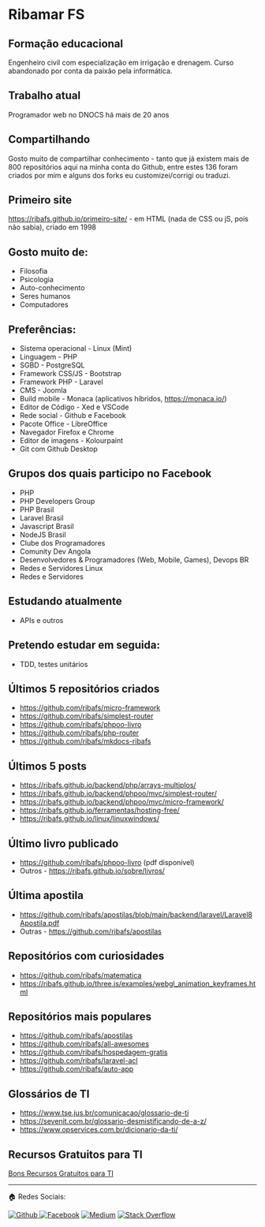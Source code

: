 # Ribamar FS

## Formação educacional

Engenheiro civil com especialização em irrigação e drenagem. Curso abandonado por conta da paixão pela informática.

## Trabalho atual
Programador web no DNOCS há mais de 20 anos

## Compartilhando
Gosto muito de compartilhar conhecimento - tanto que já existem mais de 800 repositórios aqui na minha conta do Github, entre estes 136 foram criados por mim e alguns dos forks eu customizei/corrigi ou traduzi.

## Primeiro site
https://ribafs.github.io/primeiro-site/ - em HTML (nada de CSS ou jS, pois não sabia), criado em 1998

## Gosto muito de:
- Filosofia
- Psicologia
- Auto-conhecimento
- Seres humanos
- Computadores

## Preferências:
- Sistema operacional - Linux (Mint)
- Linguagem - PHP
- SGBD - PostgreSQL
- Framework CSS/JS - Bootstrap
- Framework PHP - Laravel
- CMS - Joomla
- Build mobile - Monaca (aplicativos híbridos, https://monaca.io/)
- Editor de Código - Xed e VSCode
- Rede social - Github e Facebook
- Pacote Office - LibreOffice
- Navegador Firefox e Chrome
- Editor de imagens - Kolourpaint
- Git com Github Desktop

## Grupos dos quais participo no Facebook
- PHP
- PHP Developers Group
- PHP Brasil
- Laravel Brasil
- Javascript Brasil
- NodeJS Brasil
- Clube dos Programadores
- Comunity Dev Angola
- Desenvolvedores & Programadores (Web, Mobile, Games), Devops BR
- Redes e Servidores Linux
- Redes e Servidores

## Estudando atualmente
- APIs e outros

## Pretendo estudar em seguida:
- TDD, testes unitários

## Últimos 5 repositórios criados
- https://github.com/ribafs/micro-framework
- https://github.com/ribafs/simplest-router
- https://github.com/ribafs/phpoo-livro
- https://github.com/ribafs/php-router
- https://github.com/ribafs/mkdocs-ribafs

## Últimos 5 posts
- https://ribafs.github.io/backend/php/arrays-multiplos/
- https://ribafs.github.io/backend/phpoo/mvc/simplest-router/
- https://ribafs.github.io/backend/phpoo/mvc/micro-framework/
- https://ribafs.github.io/ferramentas/hosting-free/
- https://ribafs.github.io/linux/linuxwindows/

## Último livro publicado

- https://github.com/ribafs/phpoo-livro (pdf disponível)
- Outros - https://ribafs.github.io/sobre/livros/

## Última apostila

- https://github.com/ribafs/apostilas/blob/main/backend/laravel/Laravel8Apostila.pdf
- Outras - https://github.com/ribafs/apostilas

## Repositórios com curiosidades
- https://github.com/ribafs/matematica
- https://ribafs.github.io/three.js/examples/webgl_animation_keyframes.html

## Repositórios mais populares
- https://github.com/ribafs/apostilas
- https://github.com/ribafs/all-awesomes
- https://github.com/ribafs/hospedagem-gratis
- https://github.com/ribafs/laravel-acl
- https://github.com/ribafs/auto-app

## Glossários de TI
- https://www.tse.jus.br/comunicacao/glossario-de-ti
- https://sevenit.com.br/glossario-desmistificando-de-a-z/
- https://www.opservices.com.br/dicionario-da-ti/

## Recursos Gratuitos para TI
[Bons Recursos Gratuitos para TI](https://github.com/ribafs/gratuitos)

<hr>

🏠 Redes Sociais: <br />

<a href="https://github.com/ribafs"> ![Github](https://img.shields.io/github/followers/ribafs?style=social)
<a href="https://www.facebook.com/ribamar.fs/"> ![Facebook](https://img.shields.io/badge/Facebook-%231877F2.svg?style=for-the-badge&logo=Facebook&logoColor=white)</a>
<a href="https://medium.com/@ribafs"> ![Medium](https://img.shields.io/badge/Medium-12100E?style=for-the-badge&logo=medium&logoColor=white)</a>
<a href="https://stackoverflow.com/users/2373624/ribamar-fs">![Stack Overflow](https://img.shields.io/badge/-Stackoverflow-FE7A16?style=for-the-badge&logo=stack-overflow&logoColor=white)</a>
